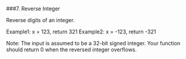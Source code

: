 ###7. Reverse Integer

Reverse digits of an integer.

Example1: x = 123, return 321
Example2: x = -123, return -321

Note:
The input is assumed to be a 32-bit signed integer. Your function should return 0 when the reversed integer overflows.